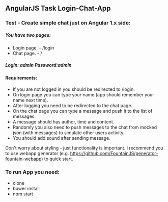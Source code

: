 ## AngularJS Task  Login-Chat-App
### Test - Create simple chat just on Angular 1.x side:

##### You have two pages:
- Login page. - /login
- Chat page. - /

##### Login: admin   Password:admin

#### Requirements:
- If you are not logged in you should be redirected to /login.
- On login page you can type your name (app should remember your name next time).
- After logging you need to be redirected to the chat page.
- On the chat page you can type a message and push it to the list of messages.
- A message should has author, time and content.
- Randomly you also need to push messages to the chat from mocked json (with messages) to simulate other users activity.
- You should add sound after sending message.

Don't worry about styling - just functionality is important.
I recommend you to use webapp generator (e.g. https://github.com/FountainJS/generator-fountain-webapp) to quick start.

### To run App you need:
- clone
- bower install
- npm start
